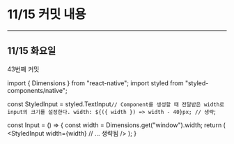 # 11/15 **커밋 내용**

---

## 11/15 화**요일**

43번째 커밋

import { Dimensions } from "react-native";
import styled from "styled-components/native";
 
const StyledInput = styled.TextInput`
    // Component를 생성할 때 전달받은 width로 input의 크기를 설정한다.
    width: ${({ width }) => width - 40}px;
    // 생략
`;
 
const Input = () => {
    const width = Dimensions.get("window").width;
    return (
        <StyledInput
            width={width}
            // ... 생략됨
        />
    );
}